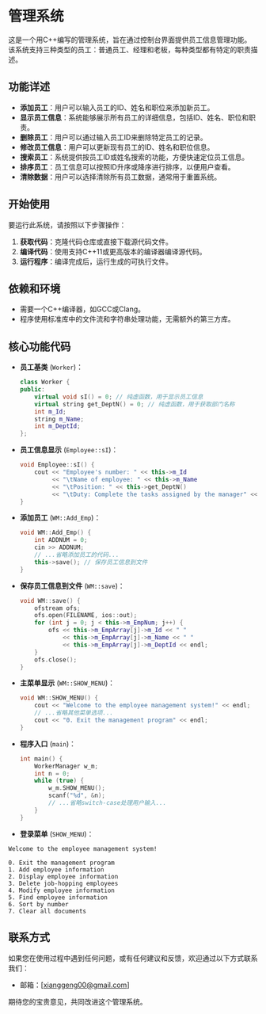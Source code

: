 # 管理系统

这是一个用C++编写的管理系统，旨在通过控制台界面提供员工信息管理功能。该系统支持三种类型的员工：普通员工、经理和老板，每种类型都有特定的职责描述。

## 功能详述

- **添加员工**：用户可以输入员工的ID、姓名和职位来添加新员工。
- **显示员工信息**：系统能够展示所有员工的详细信息，包括ID、姓名、职位和职责。
- **删除员工**：用户可以通过输入员工ID来删除特定员工的记录。
- **修改员工信息**：用户可以更新现有员工的ID、姓名和职位信息。
- **搜索员工**：系统提供按员工ID或姓名搜索的功能，方便快速定位员工信息。
- **排序员工**：员工信息可以按照ID升序或降序进行排序，以便用户查看。
- **清除数据**：用户可以选择清除所有员工数据，通常用于重置系统。

## 开始使用

要运行此系统，请按照以下步骤操作：

1. **获取代码**：克隆代码仓库或直接下载源代码文件。
2. **编译代码**：使用支持C++11或更高版本的编译器编译源代码。
3. **运行程序**：编译完成后，运行生成的可执行文件。

## 依赖和环境

- 需要一个C++编译器，如GCC或Clang。
- 程序使用标准库中的文件流和字符串处理功能，无需额外的第三方库。


## 核心功能代码

- **员工基类** (`Worker`)：
  ```cpp
  class Worker {
  public:
      virtual void sI() = 0; // 纯虚函数，用于显示员工信息
      virtual string get_DeptN() = 0; // 纯虚函数，用于获取部门名称
      int m_Id;
      string m_Name;
      int m_DeptId;
  };
  ```

- **员工信息显示** (`Employee::sI`)：
  ```cpp
  void Employee::sI() {
      cout << "Employee's number: " << this->m_Id
           << "\tName of employee: " << this->m_Name
           << "\tPosition: " << this->get_DeptN()
           << "\tDuty: Complete the tasks assigned by the manager" << endl;
  }
  ```

- **添加员工** (`WM::Add_Emp`)：
  ```cpp
  void WM::Add_Emp() {
      int ADDNUM = 0;
      cin >> ADDNUM;
      // ...省略添加员工的代码...
      this->save(); // 保存员工信息到文件
  }
  ```

- **保存员工信息到文件** (`WM::save`)：
  ```cpp
  void WM::save() {
      ofstream ofs;
      ofs.open(FILENAME, ios::out);
      for (int j = 0; j < this->m_EmpNum; j++) {
          ofs << this->m_EmpArray[j]->m_Id << " "
              << this->m_EmpArray[j]->m_Name << " "
              << this->m_EmpArray[j]->m_DeptId << endl;
      }
      ofs.close();
  }
  ```

- **主菜单显示** (`WM::SHOW_MENU`)：
  ```cpp
  void WM::SHOW_MENU() {
      cout << "Welcome to the employee management system!" << endl;
      // ...省略其他菜单选项...
      cout << "0. Exit the management program" << endl;
  }
  ```

- **程序入口** (`main`)：
  ```cpp
  int main() {
      WorkerManager w_m;
      int n = 0;
      while (true) {
          w_m.SHOW_MENU();
          scanf("%d", &n);
          // ...省略switch-case处理用户输入...
      }
  }
  ```

- **登录菜单** (`SHOW_MENU`)：

```
Welcome to the employee management system!

0. Exit the management program
1. Add employee information
2. Display employee information
3. Delete job-hopping employees
4. Modify employee information
5. Find employee information
6. Sort by number
7. Clear all documents
```


## 联系方式

如果您在使用过程中遇到任何问题，或有任何建议和反馈，欢迎通过以下方式联系我们：

- 邮箱：[xianggeng00@gmail.com]

期待您的宝贵意见，共同改进这个管理系统。
